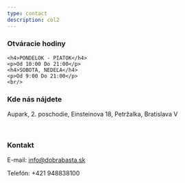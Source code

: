 ```yaml
---
type: contact
description: col2
---
```

<div>
<h3><i class="fa fa-clock-o fa-fw"></i>Otváracie hodiny</h3>
	
	<h4>PONDELOK - PIATOK</h4>
    <p>Od 10:00 Do 21:00</p>
	<h4>SOBOTA, NEDEĽA</h4>
    <p>Od 9:00 Do 21:00</p>
	<br/>
<h3><i class="fa fa-map-marker fa-fw"></i>Kde nás nájdete</h3>
	<p>Aupark, 2. poschodie, Einsteinova 18, Petržalka, Bratislava V</p>
	<br/>
<h3><i class="fa fa-mobile fa-fw"></i>Kontakt</h3>
    <p>E-mail: <a href="mailto:info@dobrabasta.sk">info@dobrabasta.sk</a></p>
    <p>Telefón:  +421 948838100</p>
</div>